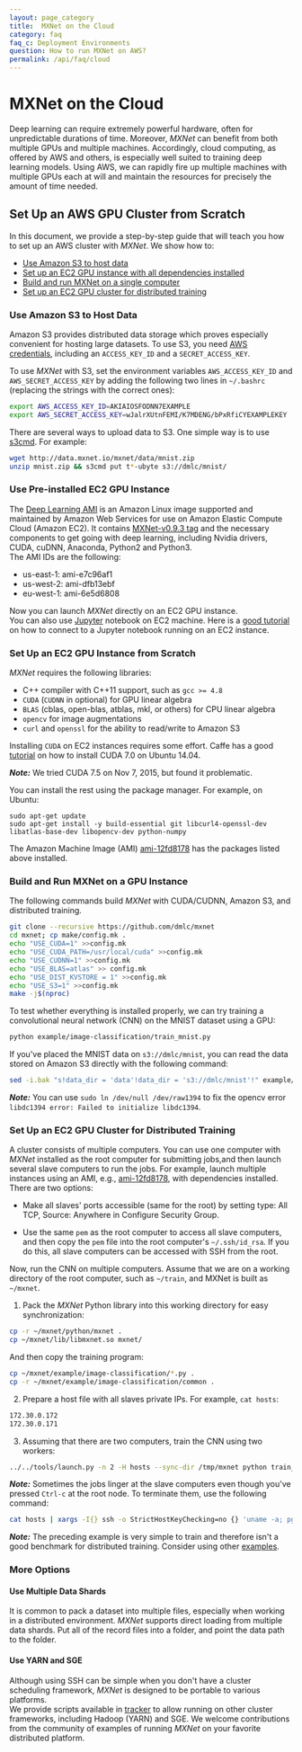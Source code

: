 ```yaml
---
layout: page_category
title:  MXNet on the Cloud
category: faq
faq_c: Deployment Environments
question: How to run MXNet on AWS?
permalink: /api/faq/cloud
---
```


# MXNet on the Cloud

Deep learning can require extremely powerful hardware, often for unpredictable durations of time.
Moreover, _MXNet_ can benefit from both multiple GPUs and multiple machines.
Accordingly, cloud computing, as offered by AWS and others,
is especially well suited to training deep learning models.
Using AWS, we can rapidly fire up multiple machines with multiple GPUs each at will
and maintain the resources for precisely the amount of time needed.

## Set Up an AWS GPU Cluster from Scratch

In this document, we provide a step-by-step guide that will teach you
how to set up an AWS cluster with _MXNet_. We show how to:

- [Use Amazon S3 to host data](#use-amazon-s3-to-host-data)
- [Set up an EC2 GPU instance with all dependencies installed](#set-up-an-ec2-gpu-instance)
- [Build and run MXNet on a single computer](#build-and-run-mxnet-on-a-gpu-instance)
- [Set up an EC2 GPU cluster for distributed training](#set-up-an-ec2-gpu-cluster-for-distributed-training)

### Use Amazon S3 to Host Data

Amazon S3 provides distributed data storage which proves especially convenient for hosting large datasets.
To use S3, you need [AWS credentials](https://docs.aws.amazon.com/AWSSimpleQueueService/latest/SQSGettingStartedGuide/AWSCredentials.html),
including an `ACCESS_KEY_ID` and a `SECRET_ACCESS_KEY`.

To use _MXNet_ with S3, set the environment variables `AWS_ACCESS_KEY_ID` and
`AWS_SECRET_ACCESS_KEY` by adding the following two lines in
`~/.bashrc` (replacing the strings with the correct ones):

```bash
export AWS_ACCESS_KEY_ID=AKIAIOSFODNN7EXAMPLE
export AWS_SECRET_ACCESS_KEY=wJalrXUtnFEMI/K7MDENG/bPxRfiCYEXAMPLEKEY
```

There are several ways to upload data to S3. One simple way is to use
[s3cmd](https://s3tools.org/s3cmd). For example:

```bash
wget http://data.mxnet.io/mxnet/data/mnist.zip
unzip mnist.zip && s3cmd put t*-ubyte s3://dmlc/mnist/
```

### Use Pre-installed EC2 GPU Instance
The [Deep Learning AMI](https://aws.amazon.com/marketplace/pp/B01M0AXXQB?qid=1475211685369&sr=0-1&ref_=srh_res_product_title) is an Amazon Linux image
supported and maintained by Amazon Web Services for use on Amazon Elastic Compute Cloud (Amazon EC2).
It contains [MXNet-v0.9.3 tag](https://github.com/apache/incubator-mxnet) and the necessary components to get going with deep learning,
including Nvidia drivers, CUDA, cuDNN, Anaconda, Python2 and Python3.   
The AMI IDs are the following:

* us-east-1: ami-e7c96af1
* us-west-2: ami-dfb13ebf
* eu-west-1: ami-6e5d6808

Now you can launch _MXNet_ directly on an EC2 GPU instance.  
You can also use [Jupyter](https://jupyter.org) notebook on EC2 machine.
Here is a [good tutorial](https://github.com/dmlc/mxnet-notebooks)
on how to connect to a Jupyter notebook running on an EC2 instance.

### Set Up an EC2 GPU Instance from Scratch

_MXNet_ requires the following libraries:

- C++ compiler with C++11 support, such as `gcc >= 4.8`
- `CUDA` (`CUDNN` in optional) for GPU linear algebra
- `BLAS` (cblas, open-blas, atblas, mkl, or others) for CPU linear algebra
- `opencv` for image augmentations
- `curl` and `openssl` for the ability to read/write to Amazon S3

Installing `CUDA` on EC2 instances requires some effort. Caffe has a good
[tutorial](https://github.com/BVLC/caffe/wiki/Install-Caffe-on-EC2-from-scratch-(Ubuntu,-CUDA-7,-cuDNN-3))
on how to install CUDA 7.0 on Ubuntu 14.04.

***Note:*** We tried CUDA 7.5 on Nov 7, 2015, but found it problematic.

You can install the rest using the package manager. For example, on Ubuntu:

```
sudo apt-get update
sudo apt-get install -y build-essential git libcurl4-openssl-dev libatlas-base-dev libopencv-dev python-numpy
```

The Amazon Machine Image (AMI) [ami-12fd8178](https://console.aws.amazon.com/ec2/v2/home?region=us-east-1#LaunchInstanceWizard:ami=ami-12fd8178) has the  packages listed above installed.


### Build and Run MXNet on a GPU Instance

The following commands build _MXNet_ with CUDA/CUDNN, Amazon S3, and distributed
training.

```bash
git clone --recursive https://github.com/dmlc/mxnet
cd mxnet; cp make/config.mk .
echo "USE_CUDA=1" >>config.mk
echo "USE_CUDA_PATH=/usr/local/cuda" >>config.mk
echo "USE_CUDNN=1" >>config.mk
echo "USE_BLAS=atlas" >> config.mk
echo "USE_DIST_KVSTORE = 1" >>config.mk
echo "USE_S3=1" >>config.mk
make -j$(nproc)
```

To test whether everything is installed properly, we can try training a convolutional neural network (CNN) on the MNIST dataset using a GPU:

```bash
python example/image-classification/train_mnist.py
```

If you've placed the MNIST data on `s3://dmlc/mnist`, you can read the data stored on Amazon S3 directly with the following command:

```bash
sed -i.bak "s!data_dir = 'data'!data_dir = 's3://dmlc/mnist'!" example/image-classification/train_mnist.py
```

***Note:*** You can use `sudo ln /dev/null /dev/raw1394` to fix the opencv error `libdc1394 error: Failed to initialize libdc1394`.

### Set Up an EC2 GPU Cluster for Distributed Training

A cluster consists of multiple computers.
You can use one computer with _MXNet_ installed as the root computer for submitting jobs,and then launch several
slave computers to run the jobs. For example, launch multiple instances using an
AMI, e.g.,
[ami-12fd8178](https://console.aws.amazon.com/ec2/v2/home?region=us-east-1#LaunchInstanceWizard:ami=ami-12fd8178),
with dependencies installed. There are two options:

- Make all slaves' ports accessible (same for the root) by setting type: All TCP,
   Source: Anywhere in Configure Security Group.

- Use the same `pem` as the root computer to access all slave computers, and
   then copy the `pem` file into the root computer's `~/.ssh/id_rsa`. If you do this, all slave computers can be accessed with SSH from the root.

Now, run the CNN on multiple computers. Assume that we are on a working
directory of the root computer, such as `~/train`, and MXNet is built as `~/mxnet`.

1. Pack the _MXNet_ Python library into this working directory for easy
  synchronization:

  ```bash
  cp -r ~/mxnet/python/mxnet .
  cp ~/mxnet/lib/libmxnet.so mxnet/
  ```

  And then copy the training program:

  ```bash
  cp ~/mxnet/example/image-classification/*.py .
  cp -r ~/mxnet/example/image-classification/common .
  ```

2. Prepare a host file with all slaves private IPs. For example, `cat hosts`:

  ```bash
  172.30.0.172
  172.30.0.171
  ```

3. Assuming that there are two computers, train the CNN using two workers:

  ```bash
  ../../tools/launch.py -n 2 -H hosts --sync-dir /tmp/mxnet python train_mnist.py --kv-store dist_sync
  ```

***Note:*** Sometimes the jobs linger at the slave computers even though you've pressed `Ctrl-c`
at the root node. To terminate them, use the following command:

```bash
cat hosts | xargs -I{} ssh -o StrictHostKeyChecking=no {} 'uname -a; pgrep python | xargs kill -9'
```

***Note:*** The preceding example is very simple to train and therefore isn't a good
benchmark for distributed training. Consider using other [examples](https://github.com/dmlc/mxnet/tree/master/example/image-classification).

### More Options
#### Use Multiple Data Shards
It is common to pack a dataset into multiple files, especially when working in a distributed environment.
_MXNet_ supports direct loading from multiple data shards.
Put all of the record files into a folder, and point the data path to the folder.

#### Use YARN and SGE
Although using SSH can be simple when you don't have a cluster scheduling framework,
_MXNet_ is designed to be portable to various platforms.  
We provide scripts available in [tracker](https://github.com/dmlc/dmlc-core/tree/master/tracker)
to allow running on other cluster frameworks, including Hadoop (YARN) and SGE.
We welcome contributions from the community of examples of running _MXNet_ on your favorite distributed platform.
